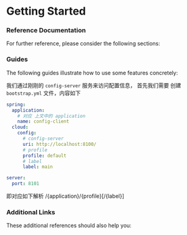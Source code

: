 # Getting Started

### Reference Documentation
For further reference, please consider the following sections:

### Guides
The following guides illustrate how to use some features concretely:

我们通过刚刚的 `config-server` 服务来访问配置信息， 首先我们需要 创建 `bootstrap.yml` 文件，内容如下

```yml
spring:
  application:
    # 对应 上文中的 application
    name: config-client
  cloud:
    config:
      # config-server
      uri: http://localhost:8100/
      # profile
      profile: default
      # label
      label: main

server:
  port: 8101

```
即对应如下解析
/{application}/{profile}[/{label}]

### Additional Links
These additional references should also help you:


